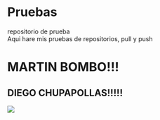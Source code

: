 Pruebas
=======

repositorio de prueba<br />
Aqui hare mis pruebas de repositorios, pull y push

<h1 color="red">MARTIN BOMBO!!!</h1>
<h2 color="brown">DIEGO CHUPAPOLLAS!!!!!</h2>
<img src="http://www.soft9000.com/blog9000/images/DukeLearn01.png" ALIGN=middle>
